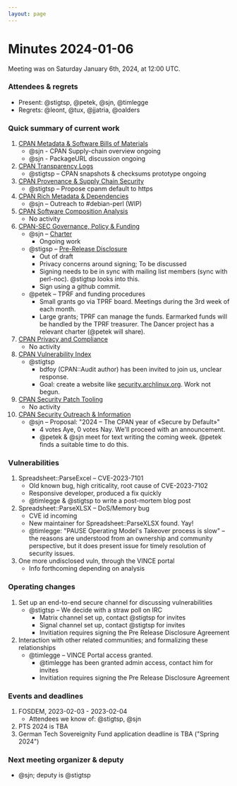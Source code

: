 ```yaml
---
layout: page
---
```

# Minutes 2024-01-06

Meeting was on Saturday January 6th, 2024, at 12:00 UTC.


### Attendees & regrets

- Present: @stigtsp, @petek, @sjn, @timlegge
- Regrets: @leont, @tux, @jjatria, @oalders

### Quick summary of current work

1. [CPAN Metadata & Software Bills of Materials](https://github.com/orgs/CPAN-Security/projects/1)
    - @sjn - CPAN Supply-chain overview ongoing
    - @sjn - PackageURL discussion ongoing
2. [CPAN Transparency Logs](https://github.com/orgs/CPAN-Security/projects/2)
    - @stigtsp – CPAN snapshots & checksums prototype ongoing
3. [CPAN Provenance & Supply Chain Security](https://github.com/orgs/CPAN-Security/projects/3)
    - @stigtsp – Propose cpanm default to https
4. [CPAN Rich Metadata & Dependencies](https://github.com/orgs/CPAN-Security/projects/4)
    - @sjn – Outreach to #debian-perl (WIP)
5. [CPAN Software Composition Analysis](https://github.com/orgs/CPAN-Security/projects/6)
    - No activity
6. [CPAN-SEC Governance, Policy & Funding](https://github.com/orgs/CPAN-Security/projects/7)
    - @sjn – [Charter](https://security.metacpan.org/docs/charter.html)
        - Ongoing work
    - @stigsp – [Pre-Release Disclosure](https://security.metacpan.org/docs/pre-release-disclosure.html)
        - Out of draft
        - Privacy concerns around signing; To be discussed
        - Signing needs to be in sync with mailing list members (sync with perl-noc). @stigtsp looks into this.
        - Sign using a github commit.
    - @petek – TPRF and funding procedures
        - Small grants go via TPRF board. Meetings during the 3rd week of each month.
        - Large grants; TPRF can manage the funds. Earmarked funds will be handled by the TPRF treasurer. The Dancer project has a relevant charter (@petek will share).
7. [CPAN Privacy and Compliance](https://github.com/orgs/CPAN-Security/projects/9)
    - No activity
8. [CPAN Vulnerability Index](https://github.com/orgs/CPAN-Security/projects/10)
    - @stigtsp
        - bdfoy (CPAN::Audit author) has been invited to join us, unclear response.
        - Goal: create a website like [security.archlinux.org](https://security.archlinux.org). Work not begun.
9. [CPAN Security Patch Tooling](https://github.com/orgs/CPAN-Security/projects/11)
    - No activity
10. [CPAN Security Outreach & Information](https://github.com/orgs/CPAN-Security/projects/12)
    - @sjn – Proposal: "2024 – The CPAN year of «Secure by Default»"
        - 4 votes Aye, 0 votes Nay. We'll proceed with an announcement.
        - @petek & @sjn meet for text writing the coming week. @petek finds a suitable time to do this.

### Vulnerabilities

1. Spreadsheet::ParseExcel – CVE-2023-7101
    - Old known bug, high criticality, root cause of CVE-2023-7102
    - Responsive developer, produced a fix quickly
    - @timlegge & @stigtsp to write a post-mortem blog post
2. Spreadsheet::ParseXLSX – DoS/Memory bug
    - CVE id incoming
    - New maintainer for Spreadsheet::ParseXLSX found. Yay!
    - @timlegge: "PAUSE Operating Model's Takeover process is slow" – the reasons are understood from an ownership and community perspective, but it does present issue for timely resolution of security issues.
3. One more undisclosed vuln, through the VINCE portal
    - Info forthcoming depending on analysis

### Operating changes

1. Set up an end-to-end secure channel for discussing vulnerabilities
    - @stigtsp – We decide with a straw poll on IRC
        - Matrix channel set up, contact @stigtsp for invites
        - Signal channel set up, contact @stigtsp for invites
        - Invitiation requires signing the Pre Release Disclosure Agreement
2. Interaction with other related communities; and formalizing these relationships
    - @timlegge – VINCE Portal access granted.
        - @timlegge has been granted admin access, contact him for invites
        - Invitiation requires signing the Pre Release Disclosure Agreement

### Events and deadlines

1. FOSDEM, 2023-02-03 - 2023-02-04
    - Attendees we know of: @stigtsp, @sjn
2. PTS 2024 is TBA
3. German Tech Sovereignity Fund application deadline is TBA ("Spring 2024")


### Next meeting organizer & deputy

- @sjn; deputy is @stigtsp
